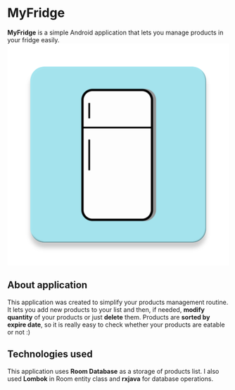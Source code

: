 # MyFridge 

**MyFridge** is a simple Android application that lets you manage products in your fridge easily.
![GitHub Logo](/app/src/main/ic_launcher-web.png)

## About application
This application was created to simplify your products management routine. It lets you add new products to your list and then,
if needed, **modify quantity** of your products or just **delete** them. Products are **sorted by expire date**, so it is really easy to check
whether your products are eatable or not :)

## Technologies used
This application uses **Room Database** as a storage of products list. I also used **Lombok** in Room entity class and **rxjava** for database operations.
